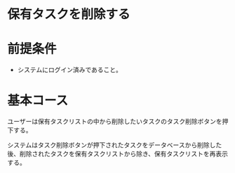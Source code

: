 # 保有タスクを削除する

# 前提条件

- システムにログイン済みであること。

# 基本コース

ユーザーは保有タスクリストの中から削除したいタスクのタスク削除ボタンを押下する。

システムはタスク削除ボタンが押下されたタスクをデータベースから削除した後、削除されたタスクを保有タスクリストから除き、保有タスクリストを再表示する。
